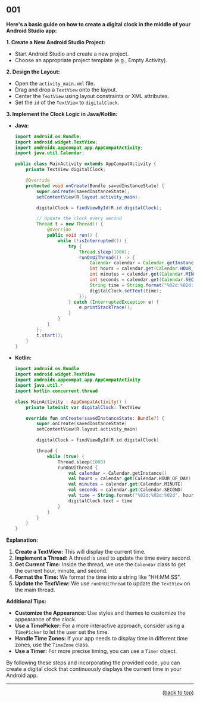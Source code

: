 <a name="topage"></a>

## 001

**Here's a basic guide on how to create a digital clock in the middle of your Android Studio app:**

**1. Create a New Android Studio Project:**
   - Start Android Studio and create a new project.
   - Choose an appropriate project template (e.g., Empty Activity).

**2. Design the Layout:**
   - Open the `activity_main.xml` file.
   - Drag and drop a `TextView` onto the layout.
   - Center the `TextView` using layout constraints or XML attributes.
   - Set the `id` of the `TextView` to `digitalClock`.

**3. Implement the Clock Logic in Java/Kotlin:**
   - **Java:**
     ```java
     import android.os.Bundle;
     import android.widget.TextView;
     import androidx.appcompat.app.AppCompatActivity;
     import java.util.Calendar;

     public class MainActivity extends AppCompatActivity {
         private TextView digitalClock;

         @Override
         protected void onCreate(Bundle savedInstanceState) {
             super.onCreate(savedInstanceState);
             setContentView(R.layout.activity_main);

             digitalClock = findViewById(R.id.digitalClock);

             // Update the clock every second
             Thread t = new Thread() {
                 @Override
                 public void run() {
                     while (!isInterrupted()) {
                         try {
                             Thread.sleep(1000);
                             runOnUiThread(() -> {
                                 Calendar calendar = Calendar.getInstance();
                                 int hours = calendar.get(Calendar.HOUR_OF_DAY);
                                 int minutes = calendar.get(Calendar.MINUTE);
                                 int seconds = calendar.get(Calendar.SECOND);
                                 String time = String.format("%02d:%02d:%02d", hours, minutes, seconds);
                                 digitalClock.setText(time);
                             });
                         } catch (InterruptedException e) {
                             e.printStackTrace();
                         }
                     }
                 }
             };
             t.start();
         }
     }
     ```

   - **Kotlin:**
     ```kotlin
     import android.os.Bundle
     import android.widget.TextView
     import androidx.appcompat.app.AppCompatActivity
     import java.util.*
     import kotlin.concurrent.thread

     class MainActivity : AppCompatActivity() {
         private lateinit var digitalClock: TextView

         override fun onCreate(savedInstanceState: Bundle?) {
             super.onCreate(savedInstanceState)
             setContentView(R.layout.activity_main)

             digitalClock = findViewById(R.id.digitalClock)

             thread {
                 while (true) {
                     Thread.sleep(1000)
                     runOnUiThread {
                         val calendar = Calendar.getInstance()
                         val hours = calendar.get(Calendar.HOUR_OF_DAY)
                         val minutes = calendar.get(Calendar.MINUTE)
                         val seconds = calendar.get(Calendar.SECOND)
                         val time = String.format("%02d:%02d:%02d", hours, minutes, seconds)
                         digitalClock.text = time
                     }
                 }
             }
         }
     }
     ```

**Explanation:**

1. **Create a TextView:** This will display the current time.
2. **Implement a Thread:** A thread is used to update the time every second.
3. **Get Current Time:** Inside the thread, we use the `Calendar` class to get the current hour, minute, and second.
4. **Format the Time:** We format the time into a string like "HH:MM:SS".
5. **Update the TextView:** We use `runOnUiThread` to update the `TextView` on the main thread.

**Additional Tips:**

- **Customize the Appearance:** Use styles and themes to customize the appearance of the clock.
- **Use a TimePicker:** For a more interactive approach, consider using a `TimePicker` to let the user set the time.
- **Handle Time Zones:** If your app needs to display time in different time zones, use the `TimeZone` class.
- **Use a Timer:** For more precise timing, you can use a `Timer` object.

By following these steps and incorporating the provided code, you can create a digital clock that continuously displays the current time in your Android app. 


-----

<p align="right">(<a href="#topage">back to top</a>)</p>
<br/>
<br/>
